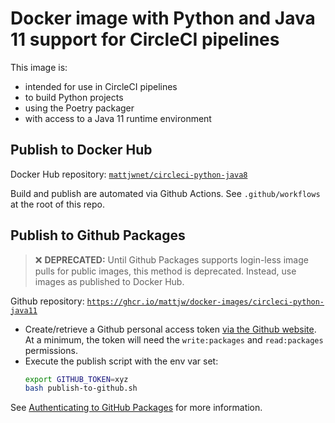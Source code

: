 # Docker image with Python and Java 11 support for CircleCI pipelines

This image is:

- intended for use in CircleCI pipelines
- to build Python projects
- using the Poetry packager
- with access to a Java 11 runtime environment

## Publish to Docker Hub

Docker Hub repository: [`mattjwnet/circleci-python-java8`](https://hub.docker.com/r/mattjwnet/circleci-python-java8/tags)

Build and publish are automated via Github Actions. See `.github/workflows` at the root of this repo.

## Publish to Github Packages

> ❌ **DEPRECATED:** Until Github Packages supports login-less image pulls for public images, this method
is deprecated. Instead, use images as published to Docker Hub.

Github repository: [`https://ghcr.io/mattjw/docker-images/circleci-python-java11`](https://github.com/users/mattjw/packages/container/package/docker-images%2Fcircleci-python-java11)

- Create/retrieve a Github personal access token
  [via the Github website](https://help.github.com/en/github/authenticating-to-github/creating-a-personal-access-token-for-the-command-line#creating-a-token). At a minimum,
  the token will need the `write:packages` and `read:packages` permissions.
- Execute the publish script with the env var set:
  ```bash
  export GITHUB_TOKEN=xyz
  bash publish-to-github.sh
  ```

See [Authenticating to GitHub Packages](https://help.github.com/en/github/managing-packages-with-github-packages/configuring-docker-for-use-with-github-packages#authenticating-to-github-packages)
for more information.
